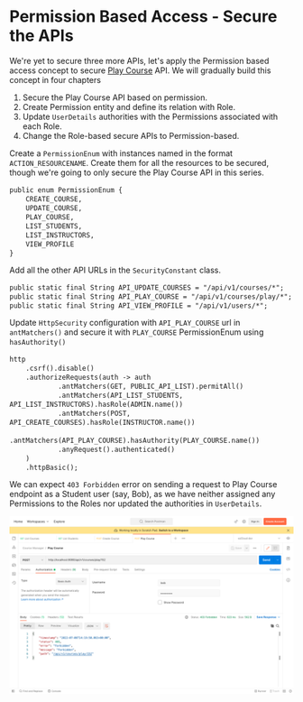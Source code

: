 # Permission Based Access - Secure the APIs

We're yet to secure three more APIs, let's apply the Permission based access concept to secure [Play Course](http://localhost:8080/api/v1/courses/play/%7BcourseId%7D) API. We will gradually build this concept in four chapters

1. Secure the Play Course API based on permission.
2. Create Permission entity and define its relation with Role.
3. Update `UserDetails` authorities with the Permissions associated with each Role.
4. Change the Role-based secure APIs to Permission-based.

Create a `PermissionEnum` with instances named in the format `ACTION_RESOURCENAME`. Create them for all the resources to be secured, though we're going to only secure the Play Course API in this series.

```
public enum PermissionEnum {  
    CREATE_COURSE,
    UPDATE_COURSE,
    PLAY_COURSE,
    LIST_STUDENTS,
    LIST_INSTRUCTORS,
    VIEW_PROFILE
}
```

Add all the other API URLs in the `SecurityConstant` class.

```
public static final String API_UPDATE_COURSES = "/api/v1/courses/*";
public static final String API_PLAY_COURSE = "/api/v1/courses/play/*";
public static final String API_VIEW_PROFILE = "/api/v1/users/*";
```

Update `HttpSecurity` configuration with `API_PLAY_COURSE` url in `antMatchers()` and secure it with `PLAY_COURSE` PermissionEnum using `hasAuthority()`

```
http
    .csrf().disable()  
    .authorizeRequests(auth -> auth  
            .antMatchers(GET, PUBLIC_API_LIST).permitAll()  
            .antMatchers(API_LIST_STUDENTS, API_LIST_INSTRUCTORS).hasRole(ADMIN.name())  
            .antMatchers(POST, API_CREATE_COURSES).hasRole(INSTRUCTOR.name())  
            .antMatchers(API_PLAY_COURSE).hasAuthority(PLAY_COURSE.name())  
            .anyRequest().authenticated()  
    )  
    .httpBasic();
```

We can expect `403 Forbidden` error on sending a request to Play Course endpoint as a Student user (say, Bob), as we have neither assigned any Permissions to the Roles nor updated the authorities in `UserDetails`.

![Play course throw 403 error for Bob](./assets/play_course_403_bob.png)
